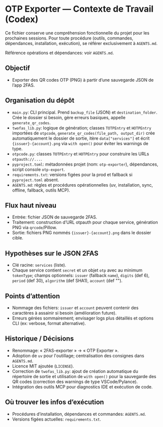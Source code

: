 # OTP Exporter — Contexte de Travail (Codex)

Ce fichier conserve une compréhension fonctionnelle du projet pour les prochaines sessions. Pour toute procédure (outils, commandes, dépendances, installation, exécution), se référer exclusivement à `AGENTS.md`.

Référence opérations et dépendances: voir `AGENTS.md`.

## Objectif
- Exporter des QR codes OTP (PNG) à partir d’une sauvegarde JSON de l’app 2FAS.

## Organisation du dépôt
- `main.py`: CLI principal. Prend `backup_file` (JSON) et `destination_folder`. Crée le dossier si besoin, gère erreurs basiques, appelle `generate_qr_codes`.
- `twofas_lib.py`: logique de génération; classes `TOTPEntry` et `HOTPEntry` importées de `otpcode`, `generate_qr_codes(file_path, output_dir)` crée automatiquement le dossier de sortie, itère `data["services"]` et écrit `{issuer}-{account}.png` via `with open()` pour éviter les warnings de type.
- `otpcode.py`: classes `TOTPEntry` et `HOTPEntry` pour construire les URLs `otpauth://...`.
- `pyproject.toml`: métadonnées projet (nom: `otp-exporter`), dépendances, script console `otp-export`.
- `requirements.txt`: versions figées pour la prod et fallback si `pyproject.toml` absent.
- `AGENTS.md`: règles et procédures opérationnelles (uv, installation, sync, offline, fallback, outils MCP).

## Flux haut niveau
- Entrée: fichier JSON de sauvegarde 2FAS.
- Traitement: construction d’URL otpauth pour chaque service, génération PNG via `qrcode`/Pillow.
- Sortie: fichiers PNG nommés `{issuer}-{account}.png` dans le dossier cible.

## Hypothèses sur le JSON 2FAS
- Clé racine: `services` (liste).
- Chaque service contient `secret` et un objet `otp` avec au minimum `tokenType`; champs optionnels: `issuer` (fallback `name`), `digits` (def 6), `period` (def 30), `algorithm` (def SHA1), `account` (def "").

## Points d’attention
- Nommage des fichiers: `issuer` et `account` peuvent contenir des caractères à assainir si besoin (amélioration future).
- Erreurs gérées sommairement; envisager logs plus détaillés et options CLI (ex: verbose, format alternative).

## Historique / Décisions
- Renommage: « 2FAS-exporter » → « OTP Exporter ».
- Adoption de `uv` pour l'outillage; centralisation des consignes dans `AGENTS.md`.
- Licence MIT ajoutée (`LICENSE`).
- Correction de `twofas_lib.py`: ajout de création automatique du répertoire de sortie et utilisation de `with open()` pour la sauvegarde des QR codes (correction des warnings de type VSCode/Pylance).
- Intégration des outils MCP pour diagnostics IDE et exécution de code.

## Où trouver les infos d’exécution
- Procédures d’installation, dépendances et commandes: `AGENTS.md`.
- Versions figées actuelles: `requirements.txt`.

